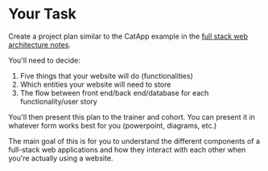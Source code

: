






# Your Task
Create a project plan similar to the CatApp example in the [full stack web architecture notes](./full-stack-web-app-architecture.md).

You'll need to decide:
1. Five things that your website will do (functionalities)
2. Which entities your website will need to store
3. The flow between front end/back end/database for each functionality/user story

You'll then present this plan to the trainer and cohort. You can present it in whatever form works best for you (powerpoint, diagrams, etc.)

The main goal of this is for you to understand the different components of a full-stack web applications and how they interact with each other when you're actually using a website.